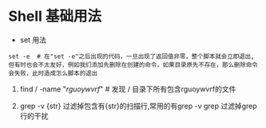 # Shell 基础用法

- set 用法

```
set -e  # 在"set -e"之后出现的代码，一旦出现了返回值非零，整个脚本就会立即退出, 但有时也会不太友好，例如我们添加先删除在创建的命令，如果目录原先不存在，那么删除命令会失败，此时造成怎么脚本的退出
```

1. find / -name "*rguoywvrf*" # 发现 / 目录下所有包含rguoywvrf的文件

2. grep -v {str} 过滤掉包含有{str}的扫描行,常用的有grep -v grep 过滤掉grep行的干扰
